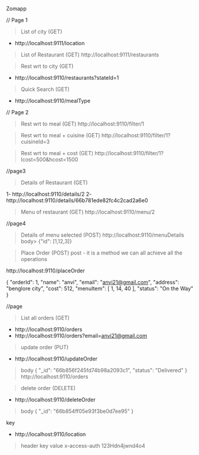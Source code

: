 Zomapp

// Page 1
> List of city (GET)
*  http://localhost:9111/location

> List of Restaurant (GET)
http://localhost:9111/restaurants

> Rest wrt to city (GET)
* http://localhost:9110/restaurants?stateId=1

> Quick Search (GET)
* http://localhost:9110/mealType


// Page 2
> Rest wrt to meal (GET)
http://localhost:9110/filter/1


> Rest wrt to meal + cuisine (GET)
http://localhost:9110/filter/1?cuisineId=3

> Rest wrt to meal + cost (GET)
http://localhost:9110/filter/1?lcost=500&hcost=1500

//page3
> Details of Restaurant (GET)

1- http://localhost:9110/details/2
2- http://localhost:9110/details/66b781ede82fc4c2cad2a6e0

> Menu of restaurant (GET)
http://localhost:9110/menu/2

//page4
> Details of menu selected (POST)
http://localhost:9110/menuDetails
body> {"id": [1,12,3]}

> Place Order (POST)
post - it is a method we can all achieve all the operations 

http://localhost:9110/placeOrder

   {
        "orderId": 1,
        "name": "anvi",
        "email": "anvi21@gmail.com",
        "address": "benglore city",
        "cost": 512,
        "menuItem": [
            1,
            14,
            40
        ],
        "status": "On the Way"
    }



//page
> List all orders (GET)
* http://localhost:9110/orders
* http://localhost:9110/orders?email=anvi21@gmail.com


> update order (PUT)
* http://localhost:9110/updateOrder
> body {
"_id": "66b856f245fd74b98a2093c1",
    "status": "Delivered"
}
http://localhost:9110/orders

> delete order (DELETE)
* http://localhost:9110/deleteOrder

> body {
     "_id": "66b854ff05e93f3be0d7ee95"
}


key 

* http://localhost:9110/location
> header 
key               value
x-access-auth     123Hdn4jwnd4o4